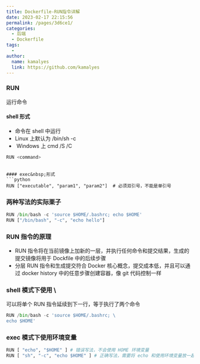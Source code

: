 ```yaml
---
title: Dockerfile-RUN指令详解
date: 2023-02-17 22:15:56
permalink: /pages/3d6ce1/
categories:
  - 后端
  - Dockerfile
tags:
  - 
author: 
  name: kamalyes
  link: https://github.com/kamalyes
---
```

### RUN

运行命令
#### shell&nbsp;形式

- 命令在 shell&nbsp;中运行
- Linux&nbsp;上默认为 /bin/sh -c
- &nbsp;Windows&nbsp;上 cmd /S /C

```python
RUN <command>
```
```

#### exec&nbsp;形式
```python
RUN ["executable", "param1", "param2"]  # 必须双引号，不能是单引号
```
### 两种写法的实际栗子

```python
RUN /bin/bash -c 'source $HOME/.bashrc; echo $HOME'
RUN ["/bin/bash", "-c", "echo hello"]
```

### RUN 指令的原理

- RUN 指令将在当前镜像上加新的一层，并执行任何命令和提交结果，生成的提交镜像将用于 Dockfile 中的后续步骤
- 分层 RUN 指令和生成提交符合 Docker 核心概念，提交成本低，并且可以通过 docker history 中的任意步骤创建容器，像 git 代码控制一样

### shell 模式下使用 \
可以将单个 RUN 指令延续到下一行，等于执行了两个命令
```python
RUN /bin/bash -c 'source $HOME/.bashrc; \
echo $HOME'
```

### exec 模式下使用环境变量
```python
RUN [ "echo", "$HOME" ] # 错误写法，不会使用 HOME 环境变量
RUN [ "sh", "-c", "echo $HOME" ] # 正确写法，需要将 echo 和使用环境变量放一起
```
